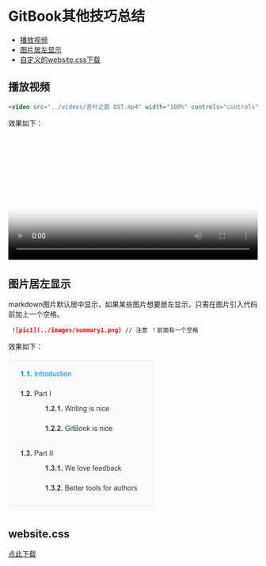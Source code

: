 # GitBook其他技巧总结

- [播放视频](#播放视频)
- [图片居左显示](#图片居左显示)
- [自定义的website.css下载](#website.css)



## 播放视频

```html
<video src="../videos/言叶之庭 OST.mp4" width="100%" controls="controls" poster="../videos/言叶之庭Cover.jpg"></video>
```

效果如下：

<video src="../videos/言叶之庭 OST.mp4" width="100%"  controls="controls" poster="../videos/言叶之庭Cover.jpg"></video>



## 图片居左显示

markdown图片默认居中显示，如果某些图片想要居左显示，只需在图片引入代码前加上一个空格。

```markdown
 ![pic1](../images/summary1.png) // 注意 ！前面有一个空格
```
效果如下：

 ![pic1](../images/summary1.png)
 
 ## website.css
 [点此下载](../styles/website.css)
